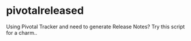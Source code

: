 pivotalreleased
===============

Using Pivotal Tracker and need to generate Release Notes? Try this script for a charm..

